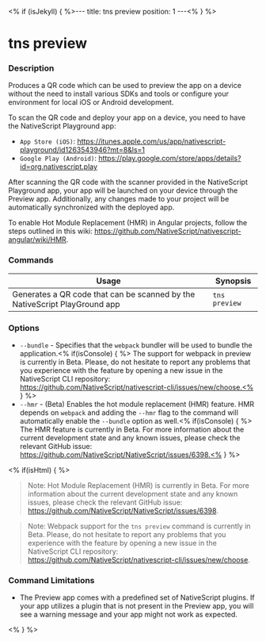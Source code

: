 <% if (isJekyll) { %>---
title: tns preview
position: 1
---<% } %>

# tns preview

### Description

Produces a QR code which can be used to preview the app on a device without the need to install various SDKs and tools or configure your environment for local iOS or Android development.

To scan the QR code and deploy your app on a device, you need to have the NativeScript Playground app:
* `App Store (iOS)`: https://itunes.apple.com/us/app/nativescript-playground/id1263543946?mt=8&ls=1
* `Google Play (Android)`: https://play.google.com/store/apps/details?id=org.nativescript.play

After scanning the QR code with the scanner provided in the NativeScript Playground app, your app will be launched on your device through the Preview app. Additionally, any changes made to your project will be automatically synchronized with the deployed app.

To enable Hot Module Replacement (HMR) in Angular projects, follow the steps outlined in this wiki: https://github.com/NativeScript/nativescript-angular/wiki/HMR.

### Commands

Usage | Synopsis
---|---
Generates a QR code that can be scanned by the NativeScript PlayGround app | `tns preview`

### Options

* `--bundle` - Specifies that the `webpack` bundler will be used to bundle the application.<% if(isConsole) { %> The support for webpack in preview is currently in Beta. Please, do not hesitate to report any problems that you experience with the feature by opening a new issue in the NativeScript CLI repository: https://github.com/NativeScript/nativescript-cli/issues/new/choose.<% } %>
* `--hmr` - (Beta) Enables the hot module replacement (HMR) feature. HMR depends on `webpack` and adding the `--hmr` flag to the command will automatically enable the `--bundle` option as well.<% if(isConsole) { %> The HMR feature is currently in Beta. For more information about the current development state and any known issues, please check the relevant GitHub issue: https://github.com/NativeScript/NativeScript/issues/6398.<% } %>

<% if(isHtml) { %>

>Note: Hot Module Replacement (HMR) is currently in Beta. For more information about the current development state and any known issues, please check the relevant GitHub issue: https://github.com/NativeScript/NativeScript/issues/6398.

>Note: Webpack support for the `tns preview` command is currently in Beta. Please, do not hesitate to report any problems that you experience with the feature by opening a new issue in the NativeScript CLI repository: https://github.com/NativeScript/nativescript-cli/issues/new/choose.

### Command Limitations

* The Preview app comes with a predefined set of NativeScript plugins. If your app utilizes a plugin that is not present in the Preview app, you will see a warning message and your app might not work as expected.

<% } %>